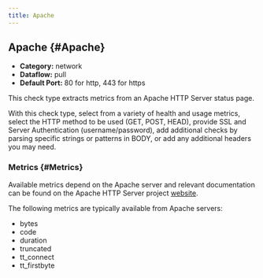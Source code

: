 ```yaml
---
title: Apache
---
```


## Apache {#Apache}
 * **Category:** network
 * **Dataflow:** pull
 * **Default Port:** 80 for http, 443 for https

This check type extracts metrics from an Apache HTTP Server status page.

With this check type, select from a variety of health and usage metrics, select the HTTP method to be used (GET, POST, HEAD), provide SSL and Server Authentication (username/password), add additional checks by parsing specific strings or patterns in BODY, or add any additional headers you may need.


### Metrics {#Metrics}
Available metrics depend on the Apache server and relevant documentation can be found on the Apache HTTP Server project [website](https://httpd.apache.org/docs/).

The following metrics are typically available from Apache servers:
 * bytes
 * code
 * duration 
 * truncated 
 * tt_connect 
 * tt_firstbyte
